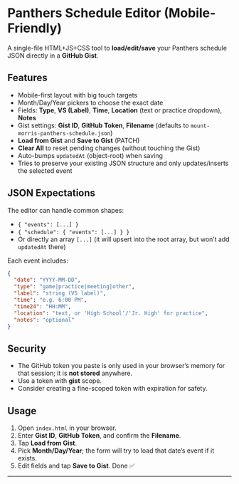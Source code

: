 # Panthers Schedule Editor (Mobile-Friendly)
A single-file HTML+JS+CSS tool to **load/edit/save** your Panthers schedule JSON directly in a **GitHub Gist**.

## Features
- Mobile-first layout with big touch targets
- Month/Day/Year pickers to choose the exact date
- Fields: **Type**, **VS (Label)**, **Time**, **Location** (text or practice dropdown), **Notes**
- Gist settings: **Gist ID**, **GitHub Token**, **Filename** (defaults to `mount-morris-panthers-schedule.json`)
- **Load from Gist** and **Save to Gist** (PATCH)
- **Clear All** to reset pending changes (without touching the Gist)
- Auto-bumps `updatedAt` (object-root) when saving
- Tries to preserve your existing JSON structure and only updates/inserts the selected event

## JSON Expectations
The editor can handle common shapes:
- `{ "events": [...] }`
- `{ "schedule": { "events": [...] } }`
- Or directly an array `[...]` (it will upsert into the root array, but won’t add `updatedAt` there)

Each event includes:
```json
{
  "date": "YYYY-MM-DD",
  "type": "game|practice|meeting|other",
  "label": "string (VS label)",
  "time": "e.g. 6:00 PM",
  "time24": "HH:MM",
  "location": "text, or 'High School'/'Jr. High' for practice",
  "notes": "optional"
}
```

## Security
- The GitHub token you paste is only used in your browser’s memory for that session; it is **not stored** anywhere.
- Use a token with **gist** scope.
- Consider creating a fine-scoped token with expiration for safety.

## Usage
1. Open `index.html` in your browser.
2. Enter **Gist ID**, **GitHub Token**, and confirm the **Filename**.
3. Tap **Load from Gist**.
4. Pick **Month/Day/Year**; the form will try to load that date’s event if it exists.
5. Edit fields and tap **Save to Gist**. Done ✅

---
